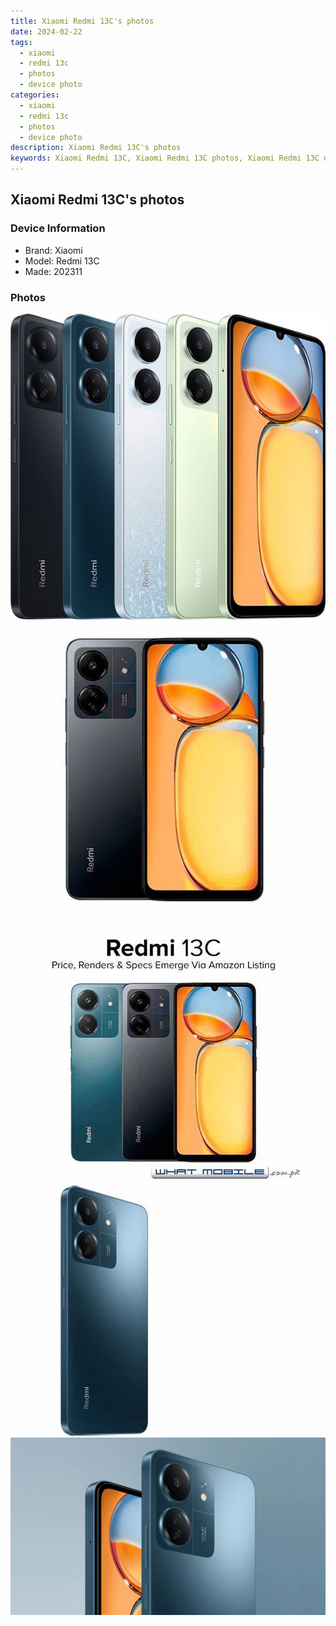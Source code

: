 ```yaml
---
title: Xiaomi Redmi 13C's photos
date: 2024-02-22
tags: 
  - xiaomi
  - redmi 13c
  - photos
  - device photo
categories: 
  - xiaomi
  - redmi 13c
  - photos
  - device photo
description: Xiaomi Redmi 13C's photos
keywords: Xiaomi Redmi 13C, Xiaomi Redmi 13C photos, Xiaomi Redmi 13C device photo
---
```


## Xiaomi Redmi 13C's photos

### Device Information

- Brand: Xiaomi
- Model: Redmi 13C
- Made: 202311

### Photos

![/images/best-assets/devices/xiaomi/xiaomi-redmi-13c/1.jpg](/images/best-assets/devices/xiaomi/xiaomi-redmi-13c/1.jpg)
![/images/best-assets/devices/xiaomi/xiaomi-redmi-13c/2.jpg](/images/best-assets/devices/xiaomi/xiaomi-redmi-13c/2.jpg)
![/images/best-assets/devices/xiaomi/xiaomi-redmi-13c/3.jpg](/images/best-assets/devices/xiaomi/xiaomi-redmi-13c/3.jpg)
![/images/best-assets/devices/xiaomi/xiaomi-redmi-13c/4.jpg](/images/best-assets/devices/xiaomi/xiaomi-redmi-13c/4.jpg)
![/images/best-assets/devices/xiaomi/xiaomi-redmi-13c/5.jpg](/images/best-assets/devices/xiaomi/xiaomi-redmi-13c/5.jpg)
